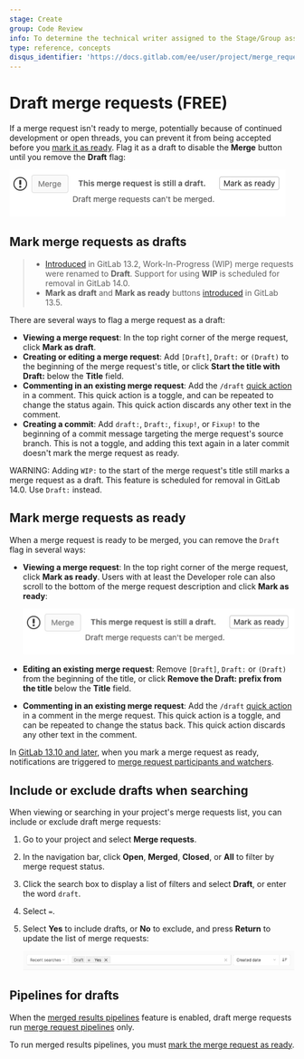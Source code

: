 ```yaml
---
stage: Create
group: Code Review
info: To determine the technical writer assigned to the Stage/Group associated with this page, see https://about.gitlab.com/handbook/engineering/ux/technical-writing/#assignments
type: reference, concepts
disqus_identifier: 'https://docs.gitlab.com/ee/user/project/merge_requests/work_in_progress_merge_requests.html'
---
```


# Draft merge requests **(FREE)**

If a merge request isn't ready to merge, potentially because of continued development
or open threads, you can prevent it from being accepted before you
[mark it as ready](#mark-merge-requests-as-ready). Flag it as a draft to disable
the **Merge** button until you remove the **Draft** flag:

![Blocked Merge Button](img/draft_blocked_merge_button_v13_10.png)

## Mark merge requests as drafts

> - [Introduced](https://gitlab.com/gitlab-org/gitlab/-/issues/32692) in GitLab 13.2, Work-In-Progress (WIP) merge requests were renamed to **Draft**. Support for using **WIP** is scheduled for removal in GitLab 14.0.
> - **Mark as draft** and **Mark as ready** buttons [introduced](https://gitlab.com/gitlab-org/gitlab/-/issues/227421) in GitLab 13.5.

There are several ways to flag a merge request as a draft:

- **Viewing a merge request**: In the top right corner of the merge request, click **Mark as draft**.
- **Creating or editing a merge request**: Add `[Draft]`, `Draft:` or `(Draft)` to
  the beginning of the merge request's title, or click **Start the title with Draft:**
  below the **Title** field.
- **Commenting in an existing merge request**: Add the `/draft`
  [quick action](../quick_actions.md#issues-merge-requests-and-epics)
  in a comment. This quick action is a toggle, and can be repeated to change the status
  again. This quick action discards any other text in the comment.
- **Creating a commit**: Add `draft:`, `Draft:`, `fixup!`, or `Fixup!` to the
  beginning of a commit message targeting the merge request's source branch. This
  is not a toggle, and adding this text again in a later commit doesn't mark the
  merge request as ready.

WARNING:
Adding `WIP:` to the start of the merge request's title still marks a merge request
as a draft. This feature is scheduled for removal in GitLab 14.0. Use `Draft:` instead.

## Mark merge requests as ready

When a merge request is ready to be merged, you can remove the `Draft` flag in several ways:

- **Viewing a merge request**: In the top right corner of the merge request, click **Mark as ready**.
  Users with at least the Developer role
  can also scroll to the bottom of the merge request description and click **Mark as ready**:

  ![Mark as ready](img/draft_blocked_merge_button_v13_10.png)

- **Editing an existing merge request**: Remove `[Draft]`, `Draft:` or `(Draft)`
  from the beginning of the title, or click **Remove the Draft: prefix from the title**
  below the **Title** field.
- **Commenting in an existing merge request**: Add the `/draft`
  [quick action](../quick_actions.md#issues-merge-requests-and-epics)
  in a comment in the merge request. This quick action is a toggle, and can be repeated
  to change the status back. This quick action discards any other text in the comment.

In [GitLab 13.10 and later](https://gitlab.com/gitlab-org/gitlab/-/issues/15332),
when you mark a merge request as ready, notifications are triggered to
[merge request participants and watchers](../../profile/notifications.md#notifications-on-issues-merge-requests-and-epics).

## Include or exclude drafts when searching

When viewing or searching in your project's merge requests list, you can include or exclude
draft merge requests:

1. Go to your project and select **Merge requests**.
1. In the navigation bar, click **Open**, **Merged**, **Closed**, or **All** to
   filter by merge request status.
1. Click the search box to display a list of filters and select **Draft**, or
   enter the word `draft`.
1. Select `=`.
1. Select **Yes** to include drafts, or **No** to exclude, and press **Return**
   to update the list of merge requests:

   ![Filter draft merge requests](img/filter_draft_merge_requests_v13_10.png)

## Pipelines for drafts

When the [merged results pipelines](../../../ci/pipelines/merged_results_pipelines.md)
feature is enabled, draft merge requests run
[merge request pipelines](../../../ci/pipelines/merge_request_pipelines.md) only.

To run merged results pipelines, you must
[mark the merge request as ready](#mark-merge-requests-as-ready).

<!-- ## Troubleshooting

Include any troubleshooting steps that you can foresee. If you know beforehand what issues
one might have when setting this up, or when something is changed, or on upgrading, it's
important to describe those, too. Think of things that may go wrong and include them here.
This is important to minimize requests for support, and to avoid doc comments with
questions that you know someone might ask.

Each scenario can be a third-level heading, e.g. `### Getting error message X`.
If you have none to add when creating a doc, leave this section in place
but commented out to help encourage others to add to it in the future. -->
